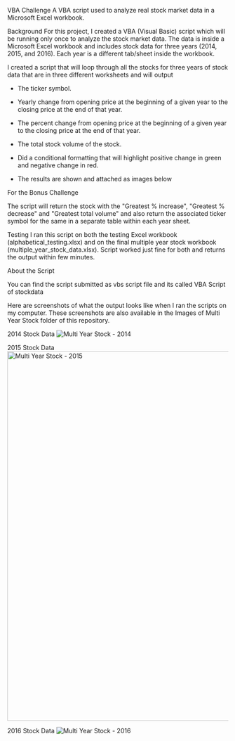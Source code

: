 
VBA Challenge
A VBA script used to analyze real stock market data in a Microsoft Excel workbook.

Background
For this project, I created a VBA (Visual Basic) script which will be running only once to analyze the stock market data. The data is inside a Microsoft Excel workbook and includes stock data for three years (2014, 2015, and 2016). Each year is a different tab/sheet inside the workbook. 

I created a script that will loop through all the stocks for three years of stock data that are in three different worksheets and will output 

  * The ticker symbol.

  * Yearly change from opening price at the beginning of a given year to the closing price at the end of that year.

  * The percent change from opening price at the beginning of a given year to the closing price at the end of that year.

  * The total stock volume of the stock.

*   Did a conditional formatting that will highlight positive change in green and negative change in red.

* The results are shown and attached as images below

For the Bonus Challenge 

The script will return the stock with the "Greatest % increase", "Greatest % decrease" and "Greatest total volume" and also return the associated ticker symbol for the same in a separate table within each year sheet.

Testing
I ran this script on both the testing Excel workbook (alphabetical_testing.xlsx) and on the final multiple year stock workbook (multiple_year_stock_data.xlsx). Script worked just fine for both and returns the output within few minutes.  


About the Script

You can find the script submitted as vbs script file and its called VBA Script of stockdata

Here are screenshots of what the output looks like when I ran the scripts on my computer. These screenshots are also available in the Images of Multi Year Stock folder of this repository.

2014 Stock Data
![Multi Year Stock - 2014](https://user-images.githubusercontent.com/81407869/122868668-1d3d5c80-d2e0-11eb-9394-e255a09795d3.png)


2015 Stock Data
<img width="841" alt="Multi Year Stock - 2015" src="https://user-images.githubusercontent.com/81407869/122868719-30502c80-d2e0-11eb-8629-aa0c474b7ec3.png">


2016 Stock Data
![Multi Year Stock - 2016](https://user-images.githubusercontent.com/81407869/122868736-380fd100-d2e0-11eb-8b75-5f38671cbd0f.png)
